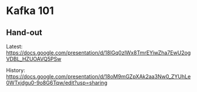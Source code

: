 # Kafka 101

## Hand-out

Latest:
https://docs.google.com/presentation/d/18lGq0zlWx8TmrEYiwZha7EwU2ogVDBL_HZUOAVQ5PSw


History:
https://docs.google.com/presentation/d/18oM9mGZpXAk2aa3Nw0_ZYUhLe0WTxjdgu0-9o8G6Tqw/edit?usp=sharing
